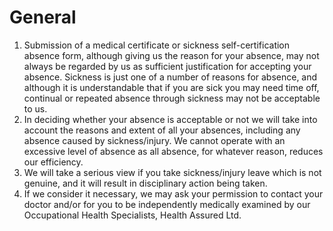 # General

1. Submission of a medical certificate or sickness self-certification absence form, although giving us the reason for your absence, may not always be regarded by us as sufficient justification for accepting your absence. Sickness is just one of a number of reasons for absence, and although it is understandable that if you are sick you may need time off, continual or repeated absence through sickness may not be acceptable to us.
2. In deciding whether your absence is acceptable or not we will take into account the reasons and extent of all your absences, including any absence caused by sickness/injury. We cannot operate with an excessive level of absence as all absence, for whatever reason, reduces our efficiency.
3. We will take a serious view if you take sickness/injury leave which is not genuine, and it will result in disciplinary action being taken.
4. If we consider it necessary, we may ask your permission to contact your doctor and/or for you to be independently medically examined by our Occupational Health Specialists, Health Assured Ltd.
